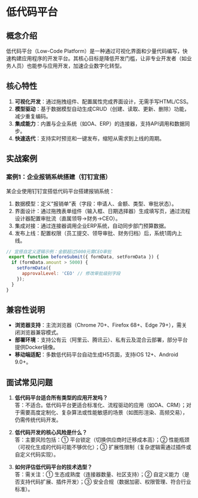 # 低代码平台

## 概念介绍

低代码平台（Low-Code Platform）是一种通过可视化界面和少量代码编写，快速构建应用程序的开发平台。其核心目标是降低开发门槛，让非专业开发者（如业务人员）也能参与应用开发，加速企业数字化转型。

## 核心特性

1. **可视化开发**：通过拖拽组件、配置属性完成界面设计，无需手写HTML/CSS。
2. **模型驱动**：基于数据模型自动生成CRUD（创建、读取、更新、删除）功能，减少重复编码。
3. **集成能力**：内置与企业系统（如OA、ERP）的连接器，支持API调用和数据同步。
4. **快速迭代**：支持实时预览和一键发布，缩短从需求到上线的周期。

## 实战案例

### 案例1：企业报销系统搭建（钉钉宜搭）

某企业使用钉钉宜搭低代码平台搭建报销系统：
1. 数据模型：定义“报销单”表（字段：申请人、金额、类型、审批状态）。
2. 界面设计：通过拖拽表单组件（输入框、日期选择器）生成填写页，通过流程设计器配置审批流（直属领导→财务→CEO）。
3. 集成对接：通过连接器调用企业ERP系统，自动同步部门预算数据。
4. 发布上线：配置权限（员工提交、领导审批、财务归档）后，系统1周内上线。

```javascript
// 宜搭自定义逻辑示例：金额超过5000元需CEO审批
 export function beforeSubmit({ formData, setFormData }) {
  if (formData.amount > 5000) {
    setFormData({
      approvalLevel: 'CEO' // 修改审批级别字段
    });
  }
}
```

## 兼容性说明

- **浏览器支持**：主流浏览器（Chrome 70+、Firefox 68+、Edge 79+），需关闭浏览器兼容模式。
- **部署环境**：支持公有云（阿里云、腾讯云）、私有云及混合云部署，部分平台提供Docker镜像。
- **移动端适配**：多数低代码平台自动生成H5页面，支持iOS 12+、Android 9.0+。

## 面试常见问题

1. **低代码平台适合所有类型的应用开发吗？**  
答：不适合。低代码平台更适合标准化、流程驱动的应用（如OA、CRM）；对于需要高度定制化、复杂算法或性能敏感的场景（如图形渲染、高频交易），仍需传统代码开发。

2. **低代码开发的核心风险是什么？**  
答：主要风险包括：① 平台锁定（切换供应商时迁移成本高）；② 性能瓶颈（可视化生成的代码可能不够优化）；③ 扩展性限制（复杂逻辑需通过插件或自定义代码实现）。

3. **如何评估低代码平台的技术选型？**  
答：需关注：① 生态成熟度（连接器数量、社区支持）；② 自定义能力（是否支持代码扩展、插件开发）；③ 安全合规（数据加密、权限管理、符合行业标准）。
